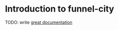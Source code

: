 # Introduction to funnel-city

TODO: write [great documentation](http://jacobian.org/writing/great-documentation/what-to-write/)
